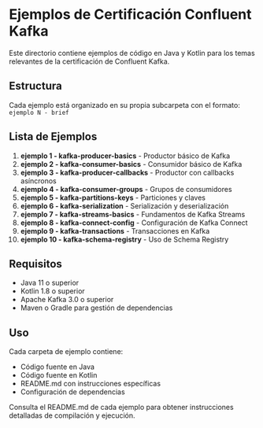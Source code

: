 # Ejemplos de Certificación Confluent Kafka

Este directorio contiene ejemplos de código en Java y Kotlin para los temas relevantes de la certificación de Confluent Kafka.

## Estructura

Cada ejemplo está organizado en su propia subcarpeta con el formato: `ejemplo N - brief`

## Lista de Ejemplos

1. **ejemplo 1 - kafka-producer-basics** - Productor básico de Kafka
2. **ejemplo 2 - kafka-consumer-basics** - Consumidor básico de Kafka
3. **ejemplo 3 - kafka-producer-callbacks** - Productor con callbacks asíncronos
4. **ejemplo 4 - kafka-consumer-groups** - Grupos de consumidores
5. **ejemplo 5 - kafka-partitions-keys** - Particiones y claves
6. **ejemplo 6 - kafka-serialization** - Serialización y deserialización
7. **ejemplo 7 - kafka-streams-basics** - Fundamentos de Kafka Streams
8. **ejemplo 8 - kafka-connect-config** - Configuración de Kafka Connect
9. **ejemplo 9 - kafka-transactions** - Transacciones en Kafka
10. **ejemplo 10 - kafka-schema-registry** - Uso de Schema Registry

## Requisitos

- Java 11 o superior
- Kotlin 1.8 o superior
- Apache Kafka 3.0 o superior
- Maven o Gradle para gestión de dependencias

## Uso

Cada carpeta de ejemplo contiene:
- Código fuente en Java
- Código fuente en Kotlin
- README.md con instrucciones específicas
- Configuración de dependencias

Consulta el README.md de cada ejemplo para obtener instrucciones detalladas de compilación y ejecución.
